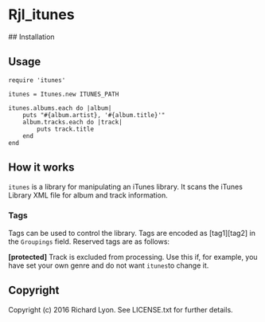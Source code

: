 # Rjl_itunes


## Installation


## Usage

    require 'itunes'

    itunes = Itunes.new ITUNES_PATH

    itunes.albums.each do |album|
        puts "#{album.artist}, '#{album.title}'"
        album.tracks.each do |track|
            puts track.title
        end
    end

## How it works

`itunes` is a library for manipulating an iTunes library. It scans the iTunes Library XML file for album and track information.

### Tags

Tags can be used to control the library. Tags are encoded as [tag1][tag2] in the `Groupings` field. Reserved tags are as follows:

**[protected]** Track is excluded from processing. Use this if, for example, you have set your own genre and do not want `itunes`to change it.

## Copyright

Copyright (c) 2016 Richard Lyon. See LICENSE.txt for
further details.
